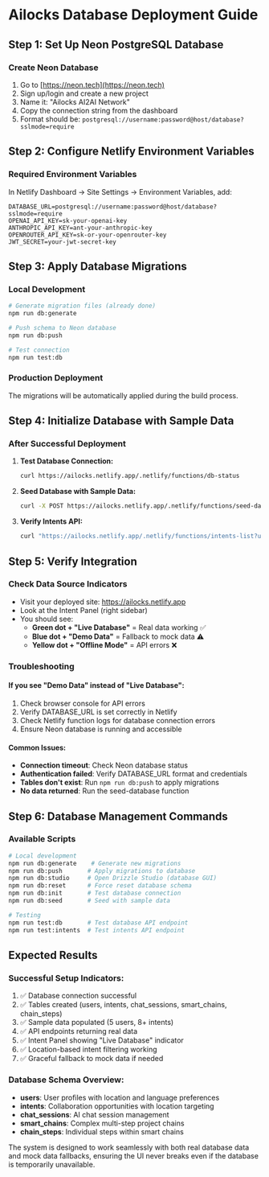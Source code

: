 # Ailocks Database Deployment Guide

## Step 1: Set Up Neon PostgreSQL Database

### Create Neon Database
1. Go to [https://neon.tech](https://neon.tech)
2. Sign up/login and create a new project
3. Name it: "Ailocks AI2AI Network"
4. Copy the connection string from the dashboard
5. Format should be: `postgresql://username:password@host/database?sslmode=require`

## Step 2: Configure Netlify Environment Variables

### Required Environment Variables
In Netlify Dashboard → Site Settings → Environment Variables, add:

```env
DATABASE_URL=postgresql://username:password@host/database?sslmode=require
OPENAI_API_KEY=sk-your-openai-key
ANTHROPIC_API_KEY=ant-your-anthropic-key
OPENROUTER_API_KEY=sk-or-your-openrouter-key
JWT_SECRET=your-jwt-secret-key
```

## Step 3: Apply Database Migrations

### Local Development
```bash
# Generate migration files (already done)
npm run db:generate

# Push schema to Neon database
npm run db:push

# Test connection
npm run test:db
```

### Production Deployment
The migrations will be automatically applied during the build process.

## Step 4: Initialize Database with Sample Data

### After Successful Deployment
1. **Test Database Connection:**
   ```bash
   curl https://ailocks.netlify.app/.netlify/functions/db-status
   ```

2. **Seed Database with Sample Data:**
   ```bash
   curl -X POST https://ailocks.netlify.app/.netlify/functions/seed-database
   ```

3. **Verify Intents API:**
   ```bash
   curl "https://ailocks.netlify.app/.netlify/functions/intents-list?userCountry=US&userCity=New York"
   ```

## Step 5: Verify Integration

### Check Data Source Indicators
- Visit your deployed site: https://ailocks.netlify.app
- Look at the Intent Panel (right sidebar)
- You should see:
  - **Green dot + "Live Database"** = Real data working ✅
  - **Blue dot + "Demo Data"** = Fallback to mock data ⚠️
  - **Yellow dot + "Offline Mode"** = API errors ❌

### Troubleshooting

#### If you see "Demo Data" instead of "Live Database":
1. Check browser console for API errors
2. Verify DATABASE_URL is set correctly in Netlify
3. Check Netlify function logs for database connection errors
4. Ensure Neon database is running and accessible

#### Common Issues:
- **Connection timeout**: Check Neon database status
- **Authentication failed**: Verify DATABASE_URL format and credentials
- **Tables don't exist**: Run `npm run db:push` to apply migrations
- **No data returned**: Run the seed-database function

## Step 6: Database Management Commands

### Available Scripts
```bash
# Local development
npm run db:generate    # Generate new migrations
npm run db:push       # Apply migrations to database
npm run db:studio     # Open Drizzle Studio (database GUI)
npm run db:reset      # Force reset database schema
npm run db:init       # Test database connection
npm run db:seed       # Seed with sample data

# Testing
npm run test:db       # Test database API endpoint
npm run test:intents  # Test intents API endpoint
```

## Expected Results

### Successful Setup Indicators:
1. ✅ Database connection successful
2. ✅ Tables created (users, intents, chat_sessions, smart_chains, chain_steps)
3. ✅ Sample data populated (5 users, 8+ intents)
4. ✅ API endpoints returning real data
5. ✅ Intent Panel showing "Live Database" indicator
6. ✅ Location-based intent filtering working
7. ✅ Graceful fallback to mock data if needed

### Database Schema Overview:
- **users**: User profiles with location and language preferences
- **intents**: Collaboration opportunities with location targeting
- **chat_sessions**: AI chat session management
- **smart_chains**: Complex multi-step project chains
- **chain_steps**: Individual steps within smart chains

The system is designed to work seamlessly with both real database data and mock data fallbacks, ensuring the UI never breaks even if the database is temporarily unavailable.